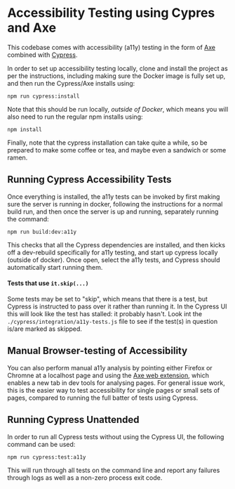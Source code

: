 # Accessibility Testing using Cypres and Axe

This codebase comes with accessibility (a11y) testing in the form of [Axe](https://www.deque.com/axe/) combined with [Cypress](https://www.cypress.io/).

In order to set up accessibility testing locally, clone and install the project as per the instructions, including making sure the Docker image is fully set up, and then run the Cypress/Axe installs using:

```
npm run cypress:install
```

Note that this should be run locally, _outside of Docker_, which means you will also need to run the regular npm installs using:

```
npm install
```

Finally, note that the cypress installation can take quite a while, so be prepared to make some coffee or tea, and maybe even a sandwich or some ramen.


## Running Cypress Accessibility Tests

Once everything is installed, the a11y tests can be invoked by first making sure the server is running in docker, following the instructions for a normal build run, and then once the server is up and running, separately running the command:

```
npm run build:dev:a11y
```

This checks that all the Cypress dependencies are installed, and then kicks off a dev-rebuild specifically for a11y testing, and start up cypress locally (outside of docker). Once open, select the a11y tests, and Cypress should automatically start running them.

#### Tests that use `it.skip(...)`

Some tests may be set to "skip", which means that there is a test, but Cypress is instructed to pass over it rather than running it. In the Cypress UI this will look like the test has stalled: it probably hasn't. Look int the `./cypress/integration/a11y-tests.js` file to see if the test(s) in question is/are marked as skipped.

## Manual Browser-testing of Accessibility

You can also perform manual a11y analysis by pointing either Firefox or Chromne at a localhost page and using the [Axe web extension](https://www.deque.com/axe/axe-for-web), which enables a new tab in dev tools for analysing pages. For general issue work, this is the easier way to test accessibility for single pages or small sets of pages, compared to running the full batter of tests using Cypress.

## Running Cypress Unattended

In order to run all Cypress tests without using the Cypress UI, the following command can be used:

```
npm run cypress:test:a11y
```

This will run through all tests on the command line and report any failures through logs as well as a non-zero process exit code.
